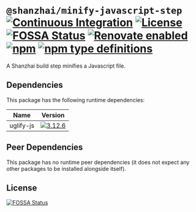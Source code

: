 # `@shanzhai/minify-javascript-step` [![Continuous Integration](https://github.com/jameswilddev/shanzhai/workflows/Continuous%20Integration/badge.svg)](https://github.com/jameswilddev/shanzhai/actions) [![License](https://img.shields.io/github/license/jameswilddev/shanzhai.svg)](https://github.com/jameswilddev/shanzhai/blob/master/license) [![FOSSA Status](https://app.fossa.io/api/projects/git%2Bgithub.com%2Fjameswilddev%2Fshanzhai.svg?type=shield)](https://app.fossa.io/projects/git%2Bgithub.com%2Fjameswilddev%2Fshanzhai?ref=badge_shield) [![Renovate enabled](https://img.shields.io/badge/renovate-enabled-brightgreen.svg)](https://renovatebot.com/) [![npm](https://img.shields.io/npm/v/@shanzhai/minify-javascript-step.svg)](https://www.npmjs.com/package/@shanzhai/minify-javascript-step) [![npm type definitions](https://img.shields.io/npm/types/@shanzhai/minify-javascript-step.svg)](https://www.npmjs.com/package/@shanzhai/minify-javascript-step)

A Shanzhai build step minifies a Javascript file.

## Dependencies

This package has the following runtime dependencies:

Name      | Version                                                                                         
--------- | ------------------------------------------------------------------------------------------------
uglify-js | [![3.12.6](https://img.shields.io/npm/v/uglify-js.svg)](https://www.npmjs.com/package/uglify-js)

## Peer Dependencies

This package has no runtime peer dependencies (it does not expect any other packages to be installed alongside itself).

## License

[![FOSSA Status](https://app.fossa.io/api/projects/git%2Bgithub.com%2Fjameswilddev%2Fshanzhai.svg?type=large)](https://app.fossa.io/projects/git%2Bgithub.com%2Fjameswilddev%2Fshanzhai?ref=badge_large)
